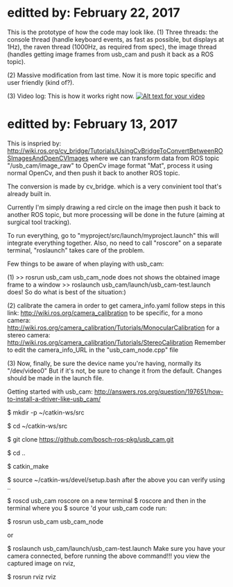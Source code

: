 # editted by: February 22, 2017
This is the prototype of how the code may look like.
(1) Three threads: the console thread (handle keyboard events, as fast as possible, but displays at 1Hz),
                   the raven thread (1000Hz, as required from spec), 
                   the image thread (handles getting image frames from usb_cam and push it back as a ROS topic).

(2) Massive modification from last time. Now it is more topic specific and user friendly (kind of?).

(3) Video log: This is how it works right now.
[![Alt text for your video](https://i.ytimg.com/vi/H7MriIoE_Go/2.jpg?time=1487799573332)](https://youtu.be/H7MriIoE_Go)




# editted by: February 13, 2017
This is inspried by:
http://wiki.ros.org/cv_bridge/Tutorials/UsingCvBridgeToConvertBetweenROSImagesAndOpenCVImages
where we can transform data from ROS topic "/usb_cam/image_raw" to OpenCv image format "Mat", process it using normal OpenCv, and then push it back to another ROS topic.

The conversion is made by cv_bridge.
which is a very convinient tool that's already built in.

Currently I'm simply drawing a red circle on the image then push it back to another ROS topic, but more processing will be done in the future (aiming at surgical tool tracking).


To run everything, go to "myproject/src/launch/myproject.launch"
this will integrate everything together.
Also, no need to call "roscore" on a separate terminal, "roslaunch" takes care of the problem.

Few things to be aware of when playing with usb_cam:

(1) >> rosrun usb_cam usb_cam_node does not shows the obtained image frame to a window
    >> roslaunch usb_cam/launch/usb_cam-test.launch does!
    So do what is best of the situation:)
    
(2) calibrate the camera in order to get camera_info.yaml
follow steps in this link: http://wiki.ros.org/camera_calibration
to be specific, for a mono camera: http://wiki.ros.org/camera_calibration/Tutorials/MonocularCalibration
                for a stereo camera: http://wiki.ros.org/camera_calibration/Tutorials/StereoCalibration
Remember to edit the camera_info_URL in the "usb_cam_node.cpp" file

(3) Now, finally, be sure the device name you're having, normally its "/dev/video0"
But if it's not, be sure to change it from the default. 
Changes should be made in the launch file.


Getting started with usb_cam:
http://answers.ros.org/question/197651/how-to-install-a-driver-like-usb_cam/

$ mkdir -p ~/catkin-ws/src

$ cd ~/catkin-ws/src

$ git clone https://github.com/bosch-ros-pkg/usb_cam.git

$ cd ..

$ catkin_make

$ source ~/catkin-ws/devel/setup.bash
after the above you can verify using ..

$ roscd usb_cam
roscore on a new terminal $ roscore
and then in the terminal where you $ source 'd your usb_cam code run:

$ rosrun usb_cam usb_cam_node

or

$ roslaunch usb_cam/launch/usb_cam-test.launch
Make sure you have your camera connected, before running the above command!!! you view the captured image on rviz,

$ rosrun rviz rviz
